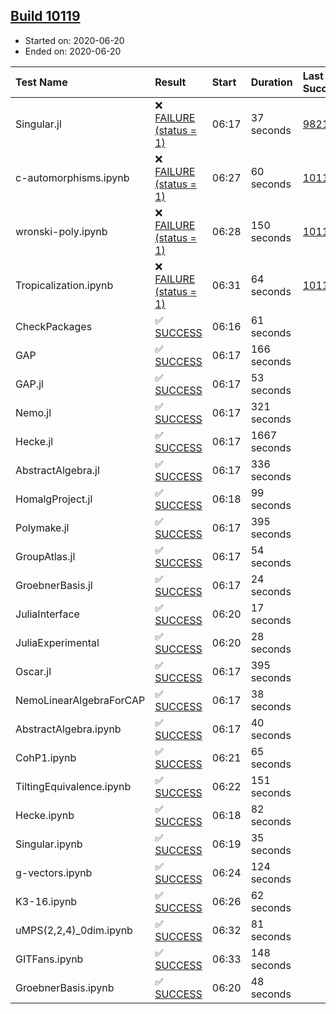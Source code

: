 ## [Build 10119](https://oscarci.mathematik.uni-kl.de/job/oscar/10119/)

* Started on: 2020-06-20
* Ended on: 2020-06-20

| Test Name    | Result | Start | Duration | Last Success | First Failure |
|:-------------|:-------|:------|:---------|:-------------|:--------------|
| Singular.jl | ❌ [FAILURE (status = 1)](https://oscarci.mathematik.uni-kl.de/job/oscar/10119/artifact/logs/build-10119/Singular.jl.log) | 06:17 | 37 seconds | [9821](https://oscarci.mathematik.uni-kl.de/job/oscar/9821/) | [9822](https://oscarci.mathematik.uni-kl.de/job/oscar/9822/) |
| c-automorphisms.ipynb | ❌ [FAILURE (status = 1)](https://oscarci.mathematik.uni-kl.de/job/oscar/10119/artifact/logs/build-10119/c-automorphisms.ipynb.log) | 06:27 | 60 seconds | [10118](https://oscarci.mathematik.uni-kl.de/job/oscar/10118/) | [10119](https://oscarci.mathematik.uni-kl.de/job/oscar/10119/) |
| wronski-poly.ipynb | ❌ [FAILURE (status = 1)](https://oscarci.mathematik.uni-kl.de/job/oscar/10119/artifact/logs/build-10119/wronski-poly.ipynb.log) | 06:28 | 150 seconds | [10117](https://oscarci.mathematik.uni-kl.de/job/oscar/10117/) | [10118](https://oscarci.mathematik.uni-kl.de/job/oscar/10118/) |
| Tropicalization.ipynb | ❌ [FAILURE (status = 1)](https://oscarci.mathematik.uni-kl.de/job/oscar/10119/artifact/logs/build-10119/Tropicalization.ipynb.log) | 06:31 | 64 seconds | [10111](https://oscarci.mathematik.uni-kl.de/job/oscar/10111/) | [10112](https://oscarci.mathematik.uni-kl.de/job/oscar/10112/) |
| CheckPackages | ✅ [SUCCESS](https://oscarci.mathematik.uni-kl.de/job/oscar/10119/artifact/logs/build-10119/CheckPackages.log) | 06:16 | 61 seconds |  |  |
| GAP | ✅ [SUCCESS](https://oscarci.mathematik.uni-kl.de/job/oscar/10119/artifact/logs/build-10119/GAP.log) | 06:17 | 166 seconds |  |  |
| GAP.jl | ✅ [SUCCESS](https://oscarci.mathematik.uni-kl.de/job/oscar/10119/artifact/logs/build-10119/GAP.jl.log) | 06:17 | 53 seconds |  |  |
| Nemo.jl | ✅ [SUCCESS](https://oscarci.mathematik.uni-kl.de/job/oscar/10119/artifact/logs/build-10119/Nemo.jl.log) | 06:17 | 321 seconds |  |  |
| Hecke.jl | ✅ [SUCCESS](https://oscarci.mathematik.uni-kl.de/job/oscar/10119/artifact/logs/build-10119/Hecke.jl.log) | 06:17 | 1667 seconds |  |  |
| AbstractAlgebra.jl | ✅ [SUCCESS](https://oscarci.mathematik.uni-kl.de/job/oscar/10119/artifact/logs/build-10119/AbstractAlgebra.jl.log) | 06:17 | 336 seconds |  |  |
| HomalgProject.jl | ✅ [SUCCESS](https://oscarci.mathematik.uni-kl.de/job/oscar/10119/artifact/logs/build-10119/HomalgProject.jl.log) | 06:18 | 99 seconds |  |  |
| Polymake.jl | ✅ [SUCCESS](https://oscarci.mathematik.uni-kl.de/job/oscar/10119/artifact/logs/build-10119/Polymake.jl.log) | 06:17 | 395 seconds |  |  |
| GroupAtlas.jl | ✅ [SUCCESS](https://oscarci.mathematik.uni-kl.de/job/oscar/10119/artifact/logs/build-10119/GroupAtlas.jl.log) | 06:17 | 54 seconds |  |  |
| GroebnerBasis.jl | ✅ [SUCCESS](https://oscarci.mathematik.uni-kl.de/job/oscar/10119/artifact/logs/build-10119/GroebnerBasis.jl.log) | 06:17 | 24 seconds |  |  |
| JuliaInterface | ✅ [SUCCESS](https://oscarci.mathematik.uni-kl.de/job/oscar/10119/artifact/logs/build-10119/JuliaInterface.log) | 06:20 | 17 seconds |  |  |
| JuliaExperimental | ✅ [SUCCESS](https://oscarci.mathematik.uni-kl.de/job/oscar/10119/artifact/logs/build-10119/JuliaExperimental.log) | 06:20 | 28 seconds |  |  |
| Oscar.jl | ✅ [SUCCESS](https://oscarci.mathematik.uni-kl.de/job/oscar/10119/artifact/logs/build-10119/Oscar.jl.log) | 06:17 | 395 seconds |  |  |
| NemoLinearAlgebraForCAP | ✅ [SUCCESS](https://oscarci.mathematik.uni-kl.de/job/oscar/10119/artifact/logs/build-10119/NemoLinearAlgebraForCAP.log) | 06:17 | 38 seconds |  |  |
| AbstractAlgebra.ipynb | ✅ [SUCCESS](https://oscarci.mathematik.uni-kl.de/job/oscar/10119/artifact/logs/build-10119/AbstractAlgebra.ipynb.log) | 06:17 | 40 seconds |  |  |
| CohP1.ipynb | ✅ [SUCCESS](https://oscarci.mathematik.uni-kl.de/job/oscar/10119/artifact/logs/build-10119/CohP1.ipynb.log) | 06:21 | 65 seconds |  |  |
| TiltingEquivalence.ipynb | ✅ [SUCCESS](https://oscarci.mathematik.uni-kl.de/job/oscar/10119/artifact/logs/build-10119/TiltingEquivalence.ipynb.log) | 06:22 | 151 seconds |  |  |
| Hecke.ipynb | ✅ [SUCCESS](https://oscarci.mathematik.uni-kl.de/job/oscar/10119/artifact/logs/build-10119/Hecke.ipynb.log) | 06:18 | 82 seconds |  |  |
| Singular.ipynb | ✅ [SUCCESS](https://oscarci.mathematik.uni-kl.de/job/oscar/10119/artifact/logs/build-10119/Singular.ipynb.log) | 06:19 | 35 seconds |  |  |
| g-vectors.ipynb | ✅ [SUCCESS](https://oscarci.mathematik.uni-kl.de/job/oscar/10119/artifact/logs/build-10119/g-vectors.ipynb.log) | 06:24 | 124 seconds |  |  |
| K3-16.ipynb | ✅ [SUCCESS](https://oscarci.mathematik.uni-kl.de/job/oscar/10119/artifact/logs/build-10119/K3-16.ipynb.log) | 06:26 | 62 seconds |  |  |
| uMPS(2,2,4)_0dim.ipynb | ✅ [SUCCESS](https://oscarci.mathematik.uni-kl.de/job/oscar/10119/artifact/logs/build-10119/uMPS-2-2-4-_0dim.ipynb.log) | 06:32 | 81 seconds |  |  |
| GITFans.ipynb | ✅ [SUCCESS](https://oscarci.mathematik.uni-kl.de/job/oscar/10119/artifact/logs/build-10119/GITFans.ipynb.log) | 06:33 | 148 seconds |  |  |
| GroebnerBasis.ipynb | ✅ [SUCCESS](https://oscarci.mathematik.uni-kl.de/job/oscar/10119/artifact/logs/build-10119/GroebnerBasis.ipynb.log) | 06:20 | 48 seconds |  |  |
